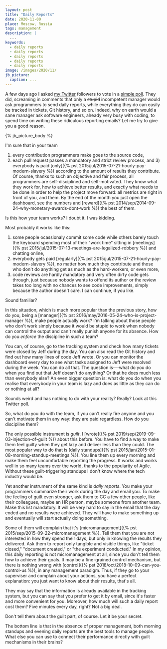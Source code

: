 ```yaml
---
layout: post
title: "Daily Reports"
date: 2020-11-00
place: Moscow, Russia
tags: management
description: |
  ...
keywords:
  - daily reports
  - daily reports
  - daily reports
  - daily reports
  - daily reports
image: /images/2020/11/
jb_picture:
  caption: ...
---
```


A few days ago I asked
[my Twitter](https://twitter.com/intent/follow?screen_name=yegor256)
followers to vote in a
[simple poll](https://twitter.com/yegor256/status/1318899898364866560).
They did, screaming in comments that only a <del>stupid</del>
incompetent manager would ask programmers to send daily reports,
while everything they do can easily be tracked in tickets, Git history, and so on.
Indeed, why on earth would a sane manager ask software engineers, already very busy with coding,
to spend time on writing these ridiculous reporting emails?
Let me try to give you a good reason.

<!--more-->

{% jb_picture_body %}

I'm sure that in your team
1) every contribution programmers make goes to the source code,
2) each pull request passes a mandatory and strict review process,
and 3) everybody is paid
[only]({% pst 2015/jul/2015-07-21-hourly-pay-modern-slavery %})
according to the amount of results they contribute.
Of course, thanks to such an objective and fair process, all programmers
are self-disciplined and self-motivated. They know what they work for,
how to achieve better results, and exactly what needs
to be done in order to help the project move forward: all metrics are
right in front of you, and them. By the end
of the month you just open the dashboard, see the numbers and
[reward]({% pst 2014/sep/2014-09-24-why-monetary-awards-dont-work %})
the best of them.

Is this how your team works? I doubt it. I was kidding.

Most probably it works like this:
1) some people ocassionaly commit some code
while others barely touch the keyboard spending most of their "work time"
sitting in
[meetings]({% pst 2015/jul/2015-07-13-meetings-are-legalized-robbery %})
and chatting online,
2) everybody gets paid
[regularly]({% pst 2015/jul/2015-07-21-hourly-pay-modern-slavery %}),
no matter how much they contribute
and those who don't do anything get as much as the hard-workers, or even more,
3) code reviews are hardly mandatory and very often dirty code
gets through, just because nobody wants to offend its author
or the review takes too long with no chances to see code improvements,
simply because the author doesn't care.
I can continue, if you like.

Sound familiar?

In this situation, which is much more popular than the previous
story, how do you, being a
[manager]({% pst 2016/may/2016-05-24-who-is-project-manager %}),
make people actually work? I'm talking about
those people who don't work simply because it would be stupid to work
when nobody can control the output and can't really punish anyone for its
absence. How do you _enforce_ the discipline in such a team?

You can, of course, go to the tracking system and check how many
tickets were closed by Jeff during the day. You can also read the
Git history and find out how many lines of code Jeff wrote. Or you can
monitor the dashboard every day to see what tasks assigned
to Jeff were resolved during the week. You can do all that. The question
is---what do you do when you find out that Jeff doesn't do anything? Or that he
does much less than everybody else? An even bigger question is: what do you do when you
realise that everybody in your team is lazy and does as little as they
can do or nothing at all?

Sounds weird and has nothing to do with your reality? Really?
Look at this Twitter poll.

So, what do you do with the team, if you can't really fire anyone
and you can't motivate them in any way: they are paid regardless. How do you
discipline them?

The only possible instrument is _guilt_.
I [wrote]({% pst 2019/sep/2019-09-03-injection-of-guilt %}) about this before.
You have to find a way to make them feel guilty when they get
lazy and deliver less than they could. The most popular way to do
that is [daily standups]({% pst 2015/jan/2015-01-08-morning-standup-meetings %}).
You line them up every morning and make them
feel uncomfortable reporting the progress. It works and works well
in so many teams over the world, thanks to the popularity of Agile.
Without these guilt-triggering standups I don't know where the tech
industry would be.

Yet another instrument of the same kind is _daily reports_. You make your programmers
summarize their work during the day and email you. To make the feeling of guilt
even stronger, ask them to CC a few other people, like their colleagues,
maybe an HR person, maybe someone from another team. Make this list
mandatory. It will be very hard to say in the email that the day
ended and no results were achieved. They will have to make something
up and eventually will start actually doing something.

Some of them will complain that it's
[micromanagement]({% pst 2015/sep/2015-09-22-micromanagement %}).
Tell them that you are not interested in how they spend their days, but only
in knowing the results they delivered. Ask them to report only tangible
and visible things, like "ticket closed," "document created,"
or "the experiment conducted." In my opinion, this daily reporting
is not micromanagement at all, since you don't tell them how to achieve
their goals. It may be a fine-grained control mechanism, but there
is nothing wrong with
[control]({% pst 2018/oct/2018-10-09-can-you-control-us %}),
in any management paradigm. Thus,
if they go to your superviser and complain about your actions,
you have a perfect explanation: you just want to know about their
results, that's all.

They may say that the information is already
available in the tracking system, but you can say that you prefer
to get it by email, since it's faster and more convenient for you.
Moreover, how much will such a daily report cost them? Five
minutes every day, right? Not a big deal.

Don't tell them about the guilt part, of course.
Let it be your secret.

The bottom line is that in the absence of proper management, both morning standups and
evening daily reports are the best tools to manage people. What else you can use
to connect their performance directly with guilt mechanisms in
their brains?

